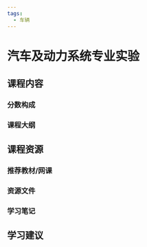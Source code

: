 ```yaml
---
tags:
  - 车辆
---
```


# 汽车及动力系统专业实验

## 课程内容

### 分数构成

### 课程大纲



## 课程资源

### 推荐教材/网课

### 资源文件

### 学习笔记

## 学习建议



